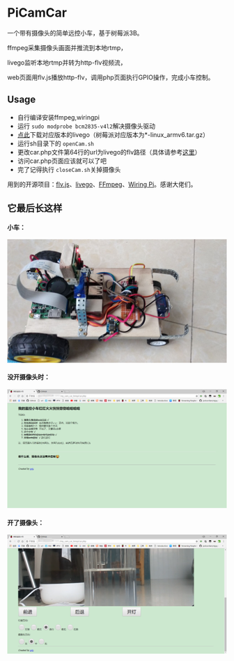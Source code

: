 # PiCamCar
一个带有摄像头的简单远控小车，基于树莓派3B。

  ffmpeg采集摄像头画面并推流到本地rtmp，

  livego监听本地rtmp并转为http-flv视频流，

  web页面用flv.js播放http-flv，调用php页面执行GPIO操作，完成小车控制。

## Usage
- 自行编译安装ffmpeg,wiringpi
- 运行 `sudo modprobe bcm2835-v4l2`解决摄像头驱动 
- <a href="https://github.com/gwuhaolin/livego/releases">点此</a>下载对应版本的livego（树莓派对应版本为*-linux_armv6.tar.gz）
- 运行sh目录下的 `openCam.sh`
- 更改car.php文件第64行的url为livego的flv路径（具体请参考[这里](https://github.com/gwuhaolin/livego/blob/master/README.md)）
- 访问car.php页面应该就可以了吧
- 完了记得执行 `closeCam.sh`关掉摄像头
</ol>


用到的开源项目：<a href="https://github.com/Bilibili/flv.js">flv.js</a>、<a href="https://github.com/gwuhaolin/livego">livego</a>、<a href="https://ffmpeg.org/">FFmpeg</a>、<a href="http://wiringpi.com/">Wiring Pi</a>。感谢大佬们。


## 它最后长这样

#### 小车：
![demo3](https://raw.githubusercontent.com/jiacai-wang/PiCamCar/master/picture/demo3.jpg)
#### 没开摄像头时：
![demo1](https://raw.githubusercontent.com/jiacai-wang/PiCamCar/master/picture/demo1.png)
#### 开了摄像头：
![demo2](https://raw.githubusercontent.com/jiacai-wang/PiCamCar/master/picture/demo2.png)


